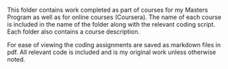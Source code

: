 This folder contains work completed as part of courses for my Masters Program as well as for online courses (Coursera). The name of each course is included in the name of the folder along with the relevant coding script. Each folder also contains a course description.  

For ease of viewing the coding assignments are saved as markdown files in pdf. All relevant code is included and is my original work unless otherwise noted.